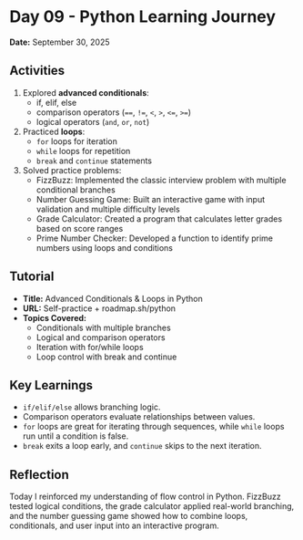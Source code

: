 # Day 09 - Python Learning Journey

**Date:** September 30, 2025

## Activities

1. Explored **advanced conditionals**:
   - if, elif, else
   - comparison operators (`==`, `!=`, `<`, `>`, `<=`, `>=`)
   - logical operators (`and`, `or`, `not`)
2. Practiced **loops**:
   - `for` loops for iteration
   - `while` loops for repetition
   - `break` and `continue` statements
3. Solved practice problems:
   - FizzBuzz: Implemented the classic interview problem with multiple conditional branches
   - Number Guessing Game: Built an interactive game with input validation and multiple difficulty levels
   - Grade Calculator: Created a program that calculates letter grades based on score ranges
   - Prime Number Checker: Developed a function to identify prime numbers using loops and conditions

## Tutorial

- **Title:** Advanced Conditionals & Loops in Python
- **URL:** Self-practice + roadmap.sh/python
- **Topics Covered:**
  - Conditionals with multiple branches
  - Logical and comparison operators
  - Iteration with for/while loops
  - Loop control with break and continue

## Key Learnings

- `if/elif/else` allows branching logic.
- Comparison operators evaluate relationships between values.
- `for` loops are great for iterating through sequences, while `while` loops run until a condition is false.
- `break` exits a loop early, and `continue` skips to the next iteration.

## Reflection

Today I reinforced my understanding of flow control in Python. FizzBuzz tested logical conditions, the grade calculator applied real-world branching, and the number guessing game showed how to combine loops, conditionals, and user input into an interactive program.
